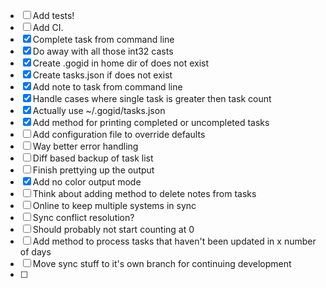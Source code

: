 - [ ] Add tests!
- [ ] Add CI.
- [x] Complete task from command line
- [x] Do away with all those int32 casts
- [x] Create .gogid in home dir of does not exist
- [x] Create tasks.json if does not exist
- [x] Add note to task from command line
- [x] Handle cases where single task is greater then task count
- [x] Actually use ~/.gogid/tasks.json
- [x] Add method for printing completed or uncompleted tasks
- [ ] Add configuration file to override defaults
- [ ] Way better error handling
- [ ] Diff based backup of task list
- [ ] Finish prettying up the output
- [x] Add no color output mode
- [ ] Think about adding method to delete notes from tasks
- [ ] Online to keep multiple systems in sync
- [ ] Sync conflict resolution?
- [ ] Should probably not start counting at 0
- [ ] Add method to process tasks that haven't been updated in x number of days
- [ ] Move sync stuff to it's own branch for continuing development
- [ ] 
